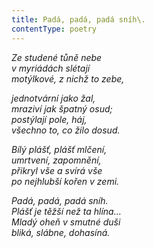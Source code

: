 ```yaml
---
title: Padá, padá, padá sníh\.
contentType: poetry
---
```


<section>

_Ze studené tůně nebe  
v myriádách slétají  
motýlkové, z nichž to zebe,_

</section>

<section>

_jednotvární jako žal,  
mraziví jak špatný osud;  
postýlají pole, háj,  
všechno to, co žilo dosud._

</section>

<section>

_Bílý plášť, plášť mlčení,  
umrtvení, zapomnění,  
přikryl vše a svírá vše  
po nejhlubší kořen v zemi._

</section>

<section>

_Padá, padá, padá sníh.  
Plášť je těžší než ta hlína…  
Mladý oheň v smutné duši  
bliká, slábne, dohasíná._

</section>
